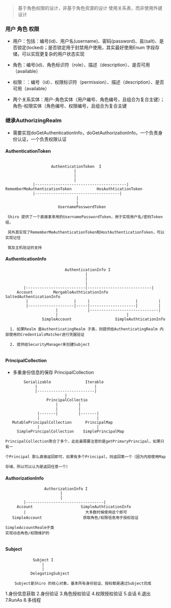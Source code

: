 > 基于角色权限的设计，非基于角色资源的设计
> 使用关系表，而非使用外键设计


### 用户 角色  权限

- 用户：包括：编号(id)、用户名(username)、密码(password)、盐(salt)、是否锁定(locked)；是否锁定用于封禁用户使用，其实最好使用Enum 字段存储，可以实现更复杂的用户状态实现

- 角色：编号(id)、角色标识符（role）、描述（description）、是否可用（available）

- 权限：：编号（id）、权限标识符（permission）、描述（description）、是否可用（available）

- 两个关系实体：用户-角色实体（用户编号、角色编号，且组合为复合主键）；角色-权限实体（角色编号、权限编号，且组合为复合主键

### 继承AuthorizingRealm
- 需要实现doGetAuthenticationInfo，doGetAuthorizationInfo，一个负责身份认证，一个负责权限认证
#### AuthenticationToken
```text

                    AuthenticationToken  I
                              |
                              |
                              |
            |----------------------------------------|
RememberMeAuthenticationToken           HosAuthticationToken
            |-------------------------------------|  
                               |
                               |
                       UsernamePasswordToken 

 Shiro 提供了一个直接拿来用的UsernamePasswordToken，用于实现用户名/密码Token组，
 
 另外其实现了RememberMeAuthenticationToken和HostAuthenticationToken，可以实现记住
 
 我及主机验证的支持
```
#### AuthenticationInfo
```text
                          AuthenticationInfo I
                                   |
                                   |
                                   |
        |--------------------------|----------------------------|
     Account         MergableAuthticationInfo       SaltedAuthenticationInfo
         |                    |     |                    |         |
         |--------------------|-----|--------------------|         |
                      |             |------------------------------|
                      |                              |
                SimpleAccount                   SimpleAuthticationInfo
      
  1. 如果Realm 是AuthenticatingRealm 子类，则提供给AuthenticatingRealm 内部使用的CredentialsMatcher进行凭据验证
  
  2. 提供给SecurityManager来创建Subject
    
```
#### PrincipalCollection
- 多重身份信息的保存 PrincipalCollection
```text
        Serializable               Iterable 
             |                         |
             |-------------------------|
                          |
                  PrincipalCollectio
                      |         |
                      |         |
              |-------|         |-------|
              |                         |
   MutablePrincipalCollection      PrincipalMap
              |                         |
     SimplePrincipalCollection    SimplePrincipalMap

PrincipalCollection聚合了多个，此处最需要注意的是getPrimaryPrincipal，如果只有一

个Principal 那么直接返回即可，如果有多个Principal，则返回第一个（因为内部使用Map

存储，所以可以认为是返回任意一个）
```

#### AuthorizationInfo
```text
                 AuthorizationInfo I 
                        |
                        |
        |----------------------------------|
     Account                     SimpleAuthticationInfo
        |                          大多数时候使用这个即可
   SimpleAccount                  获取角色/权限信息用于授权验证
   
SimpleAccountRealm子类
实现动态角色/权限维护的
   
```

#### Subject
```text
            Subject I
                |
                |
           DelegatingSubject
           
    Subject是Shiro 的核心对象，基本所有身份验证、授权都是通过Subject完成
```
1.身份信息获取
2.身份验证
3.角色授权验证
4.权限授权验证
5.会话
6.退出
7.RunAs
8.多线程



